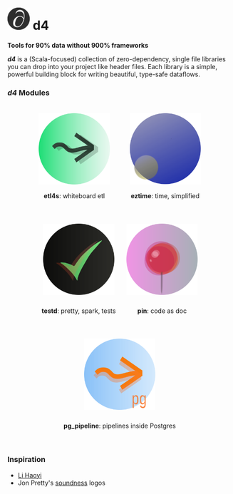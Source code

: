 # <img src="pix/d4.png" width="50">  d4
**Tools for 90% data without 900% frameworks**

_**d4**_ is a (Scala-focused) collection of zero-dependency, single file libraries you can drop into your project like header files. 
Each library is a simple, powerful building block for writing beautiful, type-safe dataflows. 

### _d4_ Modules

<div align="center">

<div style="display: inline-block; text-align: center; margin: 20px 20px;">
  <a href="https://github.com/mattlianje/etl4s/tree/master">
    <img src="https://raw.githubusercontent.com/mattlianje/etl4s/master/pix/etl4s-logo.png" alt="etl4s" width="160" height="160"/>
  </a>
  <p><strong>etl4s</strong>: whiteboard etl</p>
</div>

<div style="display: inline-block; text-align: center; margin: 20px 20px;">
  <a href="https://github.com/mattlianje/eztime/tree/master">
    <img src="https://raw.githubusercontent.com/mattlianje/eztime/master/pix/eztime.png" alt="eztime" width="160" height="160"/>
  </a>
  <p><strong>eztime</strong>: time, simplified</p>
</div>

<div style="display: inline-block; text-align: center; margin: 20px 10px;">
  <a href="https://github.com/mattlianje/testd/tree/master">
    <img src="https://raw.githubusercontent.com/mattlianje/testd/master/pix/testd-logo.png" alt="testd" width="160" height="160" style="margin-bottom: 10px;"/>
  </a>
  <p><strong>testd</strong>: pretty, spark, tests</p>
</div>

<div style="display: inline-block; text-align: center; margin: 20px 10px;">
  <a href="https://github.com/mattlianje/pin/tree/master">
    <img src="https://raw.githubusercontent.com/mattlianje/pin/master/pix/pin.png" alt="pin" width="160" height="160" style="margin-bottom: 10px;"/>
  </a>
  <p><strong>pin</strong>: code as doc</p>
</div>

<div style="display: inline-block; text-align: center; margin: 20px 10px;">
  <a href="https://github.com/mattlianje/pg_pipeline/tree/master">
    <img src="https://raw.githubusercontent.com/mattlianje/pg_pipeline/master/pix/pg_pipeline.png" alt="pin" width="160" height="160" style="margin-bottom: 10px;"/>
  </a>
  <p><strong>pg_pipeline</strong>: pipelines inside Postgres</p>
</div>

</div>

### Inspiration
- [Li Haoyi](https://github.com/com-lihaoyi)
- Jon Pretty's [soundness](https://github.com/propensive/soundness) logos
